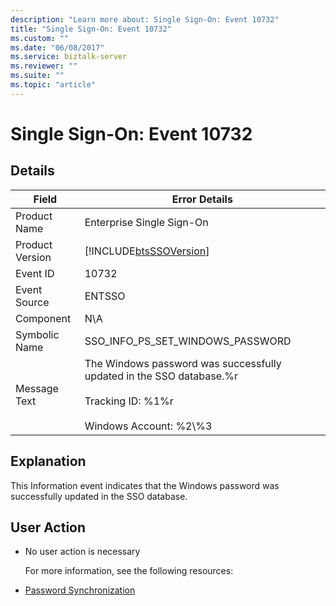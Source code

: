 ```yaml
---
description: "Learn more about: Single Sign-On: Event 10732"
title: "Single Sign-On: Event 10732"
ms.custom: ""
ms.date: "06/08/2017"
ms.service: biztalk-server
ms.reviewer: ""
ms.suite: ""
ms.topic: "article"
---
```

# Single Sign-On: Event 10732
## Details  

| Field | Error Details |
|-----------------|----------------------------------------------------------------------------------------------------------------------------------------|
|  Product Name   |                                                       Enterprise Single Sign-On                                                        |
| Product Version |                                       [!INCLUDE[btsSSOVersion](../includes/btsssoversion-md.md)]                                       |
|    Event ID     |                                                                 10732                                                                  |
|  Event Source   |                                                                 ENTSSO                                                                 |
|    Component    |                                                                  N\A                                                                   |
|  Symbolic Name  |                                                    SSO_INFO_PS_SET_WINDOWS_PASSWORD                                                    |
|  Message Text   | The Windows password was successfully updated in the SSO database.%r<br /><br /> Tracking ID: %1%r<br /><br /> Windows Account: %2\\%3 |

## Explanation  
 This Information event indicates that the Windows password was successfully updated in the SSO database.  

## User Action  

- No user action is necessary  

  For more information, see the following resources:  

- [Password Synchronization](../core/password-synchronization2.md)
